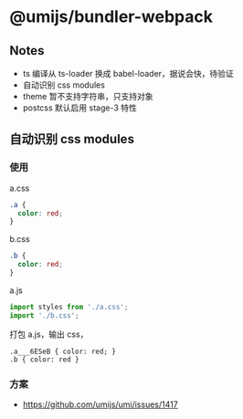 # @umijs/bundler-webpack

## Notes

- ts 编译从 ts-loader 换成 babel-loader，据说会快，待验证
- 自动识别 css modules
- theme 暂不支持字符串，只支持对象
- postcss 默认启用 stage-3 特性

## 自动识别 css modules

### 使用

a.css

```css
.a {
  color: red;
}
```

b.css

```css
.b {
  color: red;
}
```

a.js

```js
import styles from './a.css';
import './b.css';
```

打包 a.js，输出 css，

```
.a___6ESeB { color: red; }
.b { color: red }
```

### 方案

- https://github.com/umijs/umi/issues/1417
